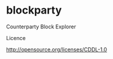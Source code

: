 blockparty
==========

Counterparty Block Explorer


Licence

http://opensource.org/licenses/CDDL-1.0
